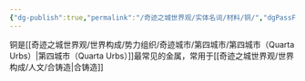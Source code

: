 ```yaml
---
{"dg-publish":true,"permalink":"/奇迹之城世界观/实体名词/材料/铜/","dgPassFrontmatter":true}
---
```


铜是[[奇迹之城世界观/世界构成/势力组织/奇迹城市/第四城市/第四城市（Quarta Urbs）\|第四城市（Quarta Urbs）]]最常见的金属，常用于[[奇迹之城世界观/世界构成/人文/合铸造\|合铸造]]